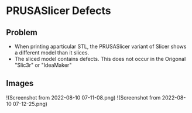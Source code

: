 # PRUSASlicer Defects

## Problem
- When printing aparticular STL, the PRUSASlicer variant of Slicer shows a different model than it slices. 
- The sliced model contains defects. This does not occur in the Origonal "Slic3r" or "IdeaMaker"

## Images
!(Screenshot from 2022-08-10 07-11-08.png)
!(Screenshot from 2022-08-10 07-12-25.png)



